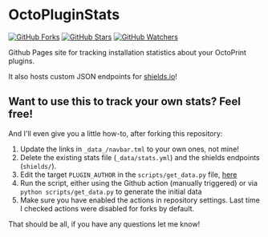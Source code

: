 # OctoPluginStats

[![GitHub Forks](https://img.shields.io/github/forks/kforth/OctoPluginStats?label=Forks&logo=GitHub&logoColor=black&labelColor=white&color=blue)](https://github.com/kForth/OctoPluginStats/network/members)
[![GitHub Stars](https://img.shields.io/github/stars/kforth/OctoPluginStats?label=Stars&logo=GitHub&logoColor=black&labelColor=white&color=blue)](https://github.com/kForth/OctoPluginStats/stargazers)
[![GitHub Watchers](https://img.shields.io/github/watchers/kforth/OctoPluginStats?label=Watchers&logo=GitHub&logoColor=black&labelColor=white&color=blue)](https://github.com/kForth/OctoPluginStats/watchers)

Github Pages site for tracking installation statistics about your OctoPrint plugins.

It also hosts custom JSON endpoints for [shields.io](https://shields.io)!

## Want to use this to track your own stats? Feel free!

And I'll even give you a little how-to, after forking this repository:

1. Update the links in `_data_/navbar.tml` to your own ones, not mine!
2. Delete the existing stats file (`_data/stats.yml`) and the shields endpoints (`shields/`).
3. Edit the target `PLUGIN_AUTHOR` in the `scripts/get_data.py` file, [here](https://github.com/kforth/OctoPluginStats/blob/main/scripts/get_data.py#L16)
4. Run the script, either using the Github action (manually triggered) or via `python scripts/get_data.py` to generate the initial data
5. Make sure you have enabled the actions in repository settings. Last time I checked actions were disabled for forks by default.

That should be all, if you have any questions let me know!
